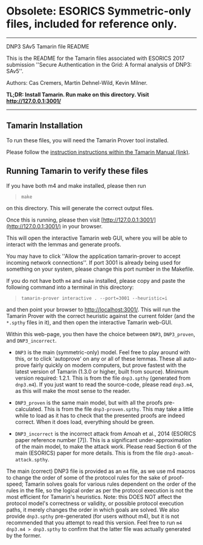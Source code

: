 Obsolete: ESORICS Symmetric-only files, included for reference only.
===

*******************************************************************************

 DNP3 SAv5 Tamarin file README

This is the README for the Tamarin files associated with ESORICS 2017 submission
''Secure Authentication in the Grid: A formal analysis of DNP3: SAv5''.

Authors: Cas Cremers, Martin Dehnel-Wild, Kevin Milner.

**TL;DR: Install Tamarin. Run make on this directory. Visit http://127.0.0.1:3001/**

*******************************************************************************

Tamarin Installation
--------------------

To run these files, you will need the Tamarin Prover tool installed.

Please follow the [instruction instructions within the Tamarin Manual (link)](https://tamarin-prover.github.io/manual/book/002_installation.html).


Running Tamarin to verify these files
-------------------------------------

If you have both m4 and make installed, please then run

>     make

on this directory. This will generate the correct output files.

Once this is running, please then visit [http://127.0.0.1:3001/](http://127.0.0.1:3001/) in your browser.

This will open the interactive Tamarin web GUI, where you will be able to interact with the lemmas and generate proofs.


You may have to click ''Allow the application tamarin-prover to accept incoming network connections''.
If port 3001 is already being used for something on your system, please change this port number in the Makefile.

If you do not have both `m4` and `make` installed, please copy and paste the following command into a terminal in this directory:

>     tamarin-prover interactive . --port=3001 --heuristic=i

and then point your browser to [http://localhost:3001/](http://localhost:3001/).
This will run the Tamarin Prover with the correct heuristic against the current folder (and the `*.spthy` files in it), and then open the interactive Tamarin web-GUI.

Within this web-page, you then have the choice between `DNP3`, `DNP3_proven`, and
`DNP3_incorrect`.

- `DNP3` is the main (symmetric-only) model. Feel free to play around with this, or to click
  'autoprove' on any or all of these lemmas. These all auto-prove fairly quickly on modern computers, but prove fastest with the latest version of Tamarin (1.3.0 or higher, built from source). Minimum version required: 1.2.1.
  This is from the file `dnp3.spthy` (generated from `dnp3.m4`).
  If you just want to read the source-code, please read `dnp3.m4`, as this will make the most sense to the reader.

- `DNP3_proven` is the same main model, but with all the proofs pre-calculated.
  This is from the file `dnp3-proven.spthy`.
  This may take a little while to load as it has to check that the presented proofs are indeed correct. When it does load, everything should be green.

- `DNP3_incorrect` is the incorrect attack from Amoah et al., 2014 (ESORICS paper reference number [7]). This is a significant under-approximation of the main model, to make the attack work.
  Please read Section 6 of the main (ESORICS) paper for more details.
  This is from the file `dnp3-amoah-attack.spthy`.

The main (correct) DNP3 file is provided as an `m4` file, as we use m4 macros
to change the order of some of the protocol rules for the sake of proof-speed;
Tamarin solves goals for various rules dependent on the order of the rules in
the file, so the logical order as per the protocol execution is not the most
efficient for Tamarin's heuristics. Note: this DOES NOT affect the protocol
model's correctness or validity, or possible protocol execution paths, it merely
changes the order in which goals are solved.
We also provide `dnp3.spthy` pre-generated (for users without m4), but it is not
recommended that you attempt to read this version. 
Feel free to run `m4 dnp3.m4 > dnp3.spthy` to confirm that the latter file was
actually generated by the former.
